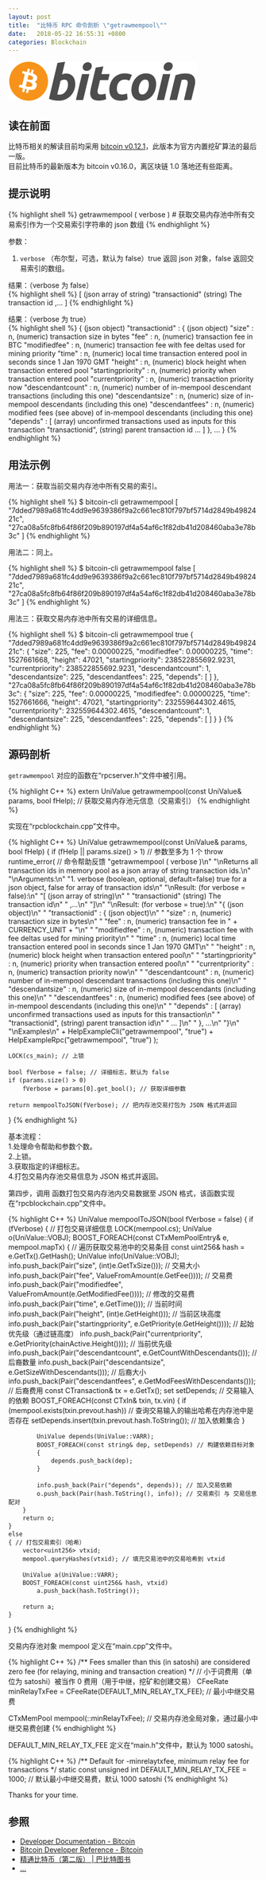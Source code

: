 ```yaml
---
layout: post
title:  "比特币 RPC 命令剖析 \"getrawmempool\""
date:   2018-05-22 16:55:31 +0800
categories: Blockchain
---
```

![bitcoin](/images/20180504/bitcoin.svg)

## 读在前面
比特币相关的解读目前均采用 [bitcoin v0.12.1](https://github.com/bitcoin/bitcoin/tree/v0.12.1)，此版本为官方内置挖矿算法的最后一版。<br>
目前比特币的最新版本为 bitcoin v0.16.0，离区块链 1.0 落地还有些距离。

## 提示说明

{% highlight shell %}
getrawmempool ( verbose ) # 获取交易内存池中所有交易索引作为一个交易索引字符串的 json 数组
{% endhighlight %}

参数：<br>
1. `verbose` （布尔型，可选，默认为 false）true 返回 json 对象，false 返回交易索引的数组。

结果：（verbose 为 false）<br>
{% highlight shell %}
[                     (json array of string)
  "transactionid"     (string) The transaction id
  ,...
]
{% endhighlight %}

结果：（verbose 为 true）<br>
{% highlight shell %}
{                           (json object)
  "transactionid" : {       (json object)
    "size" : n,             (numeric) transaction size in bytes
    "fee" : n,              (numeric) transaction fee in BTC
    "modifiedfee" : n,      (numeric) transaction fee with fee deltas used for mining priority
    "time" : n,             (numeric) local time transaction entered pool in seconds since 1 Jan 1970 GMT
    "height" : n,           (numeric) block height when transaction entered pool
    "startingpriority" : n, (numeric) priority when transaction entered pool
    "currentpriority" : n,  (numeric) transaction priority now
    "descendantcount" : n,  (numeric) number of in-mempool descendant transactions (including this one)
    "descendantsize" : n,   (numeric) size of in-mempool descendants (including this one)
    "descendantfees" : n,   (numeric) modified fees (see above) of in-mempool descendants (including this one)
    "depends" : [           (array) unconfirmed transactions used as inputs for this transaction
        "transactionid",    (string) parent transaction id
       ... ]
  }, ...
}
{% endhighlight %}

## 用法示例

用法一：获取当前交易内存池中所有交易的索引。

{% highlight shell %}
$ bitcoin-cli getrawmempool
[
  "7dded7989a681fc4dd9e9639386f9a2c661ec810f797bf5714d2849b4982421c", 
  "27ca08a5fc8fb64f86f209b890197df4a54af6c1f82db41d208460aba3e78b3c"
]
{% endhighlight %}

用法二：同上。

{% highlight shell %}
$ bitcoin-cli getrawmempool false
[
  "7dded7989a681fc4dd9e9639386f9a2c661ec810f797bf5714d2849b4982421c", 
  "27ca08a5fc8fb64f86f209b890197df4a54af6c1f82db41d208460aba3e78b3c"
]
{% endhighlight %}

用法三：获取交易内存池中所有交易的详细信息。

{% highlight shell %}
$ bitcoin-cli getrawmempool true
{
  "7dded7989a681fc4dd9e9639386f9a2c661ec810f797bf5714d2849b4982421c": {
    "size": 225,
    "fee": 0.00000225,
    "modifiedfee": 0.00000225,
    "time": 1527661668,
    "height": 47021,
    "startingpriority": 238522855692.9231,
    "currentpriority": 238522855692.9231,
    "descendantcount": 1,
    "descendantsize": 225,
    "descendantfees": 225,
    "depends": [
    ]
  },
  "27ca08a5fc8fb64f86f209b890197df4a54af6c1f82db41d208460aba3e78b3c": {
    "size": 225,
    "fee": 0.00000225,
    "modifiedfee": 0.00000225,
    "time": 1527661666,
    "height": 47021,
    "startingpriority": 232559644302.4615,
    "currentpriority": 232559644302.4615,
    "descendantcount": 1,
    "descendantsize": 225,
    "descendantfees": 225,
    "depends": [
    ]
  }
}
{% endhighlight %}

## 源码剖析
`getrawmempool` 对应的函数在“rpcserver.h”文件中被引用。

{% highlight C++ %}
extern UniValue getrawmempool(const UniValue& params, bool fHelp); // 获取交易内存池元信息（交易索引）
{% endhighlight %}

实现在“rpcblockchain.cpp”文件中。

{% highlight C++ %}
UniValue getrawmempool(const UniValue& params, bool fHelp)
{
    if (fHelp || params.size() > 1) // 参数至多为 1 个
        throw runtime_error( // 命令帮助反馈
            "getrawmempool ( verbose )\n"
            "\nReturns all transaction ids in memory pool as a json array of string transaction ids.\n"
            "\nArguments:\n"
            "1. verbose           (boolean, optional, default=false) true for a json object, false for array of transaction ids\n"
            "\nResult: (for verbose = false):\n"
            "[                     (json array of string)\n"
            "  \"transactionid\"     (string) The transaction id\n"
            "  ,...\n"
            "]\n"
            "\nResult: (for verbose = true):\n"
            "{                           (json object)\n"
            "  \"transactionid\" : {       (json object)\n"
            "    \"size\" : n,             (numeric) transaction size in bytes\n"
            "    \"fee\" : n,              (numeric) transaction fee in " + CURRENCY_UNIT + "\n"
            "    \"modifiedfee\" : n,      (numeric) transaction fee with fee deltas used for mining priority\n"
            "    \"time\" : n,             (numeric) local time transaction entered pool in seconds since 1 Jan 1970 GMT\n"
            "    \"height\" : n,           (numeric) block height when transaction entered pool\n"
            "    \"startingpriority\" : n, (numeric) priority when transaction entered pool\n"
            "    \"currentpriority\" : n,  (numeric) transaction priority now\n"
            "    \"descendantcount\" : n,  (numeric) number of in-mempool descendant transactions (including this one)\n"
            "    \"descendantsize\" : n,   (numeric) size of in-mempool descendants (including this one)\n"
            "    \"descendantfees\" : n,   (numeric) modified fees (see above) of in-mempool descendants (including this one)\n"
            "    \"depends\" : [           (array) unconfirmed transactions used as inputs for this transaction\n"
            "        \"transactionid\",    (string) parent transaction id\n"
            "       ... ]\n"
            "  }, ...\n"
            "}\n"
            "\nExamples\n"
            + HelpExampleCli("getrawmempool", "true")
            + HelpExampleRpc("getrawmempool", "true")
        );

    LOCK(cs_main); // 上锁

    bool fVerbose = false; // 详细标志，默认为 false
    if (params.size() > 0)
        fVerbose = params[0].get_bool(); // 获取详细参数

    return mempoolToJSON(fVerbose); // 把内存池交易打包为 JSON 格式并返回
}
{% endhighlight %}

基本流程：<br>
1.处理命令帮助和参数个数。<br>
2.上锁。<br>
3.获取指定的详细标志。<br>
4.打包交易内存池交易信息为 JSON 格式并返回。

第四步，调用  函数打包交易内存池内交易数据至 JSON 格式，该函数实现在“rpcblockchain.cpp”文件中。

{% highlight C++ %}
UniValue mempoolToJSON(bool fVerbose = false)
{
    if (fVerbose)
    { // 打包交易详细信息
        LOCK(mempool.cs);
        UniValue o(UniValue::VOBJ);
        BOOST_FOREACH(const CTxMemPoolEntry& e, mempool.mapTx)
        { // 遍历获取交易池中的交易条目
            const uint256& hash = e.GetTx().GetHash();
            UniValue info(UniValue::VOBJ);
            info.push_back(Pair("size", (int)e.GetTxSize())); // 交易大小
            info.push_back(Pair("fee", ValueFromAmount(e.GetFee()))); // 交易费
            info.push_back(Pair("modifiedfee", ValueFromAmount(e.GetModifiedFee()))); // 修改的交易费
            info.push_back(Pair("time", e.GetTime())); // 当前时间
            info.push_back(Pair("height", (int)e.GetHeight())); // 当前区块高度
            info.push_back(Pair("startingpriority", e.GetPriority(e.GetHeight()))); // 起始优先级（通过链高度）
            info.push_back(Pair("currentpriority", e.GetPriority(chainActive.Height()))); // 当前优先级
            info.push_back(Pair("descendantcount", e.GetCountWithDescendants())); // 后裔数量
            info.push_back(Pair("descendantsize", e.GetSizeWithDescendants())); // 后裔大小
            info.push_back(Pair("descendantfees", e.GetModFeesWithDescendants())); // 后裔费用
            const CTransaction& tx = e.GetTx();
            set<string> setDepends; // 交易输入的依赖
            BOOST_FOREACH(const CTxIn& txin, tx.vin)
            {
                if (mempool.exists(txin.prevout.hash)) // 查询交易输入的输出哈希在内存池中是否存在
                    setDepends.insert(txin.prevout.hash.ToString()); // 加入依赖集合
            }

            UniValue depends(UniValue::VARR);
            BOOST_FOREACH(const string& dep, setDepends) // 构建依赖目标对象
            {
                depends.push_back(dep);
            }

            info.push_back(Pair("depends", depends)); // 加入交易依赖
            o.push_back(Pair(hash.ToString(), info)); // 交易索引 与 交易信息 配对
        }
        return o;
    }
    else
    { // 打包交易索引（哈希）
        vector<uint256> vtxid;
        mempool.queryHashes(vtxid); // 填充交易池中的交易哈希到 vtxid

        UniValue a(UniValue::VARR);
        BOOST_FOREACH(const uint256& hash, vtxid)
            a.push_back(hash.ToString());

        return a;
    }
}
{% endhighlight %}

交易内存池对象 mempool 定义在“main.cpp”文件中。

{% highlight C++ %}
/** Fees smaller than this (in satoshi) are considered zero fee (for relaying, mining and transaction creation) */ // 小于词费用（单位为 satoshi）被当作 0 费用（用于中继，挖矿和创建交易）
CFeeRate minRelayTxFee = CFeeRate(DEFAULT_MIN_RELAY_TX_FEE); // 最小中继交易费

CTxMemPool mempool(::minRelayTxFee); // 交易内存池全局对象，通过最小中继交易费创建
{% endhighlight %}

DEFAULT_MIN_RELAY_TX_FEE 定义在“main.h”文件中，默认为 1000 satoshi。

{% highlight C++ %}
/** Default for -minrelaytxfee, minimum relay fee for transactions */
static const unsigned int DEFAULT_MIN_RELAY_TX_FEE = 1000; // 默认最小中继交易费，默认 1000 satoshi
{% endhighlight %}

Thanks for your time.

## 参照
* [Developer Documentation - Bitcoin](https://bitcoin.org/en/developer-documentation)
* [Bitcoin Developer Reference - Bitcoin](https://bitcoin.org/en/developer-reference#getrawmempool)
* [精通比特币（第二版） \| 巴比特图书](http://book.8btc.com/masterbitcoin2cn)
* [...](https://github.com/mistydew/blockchain)

